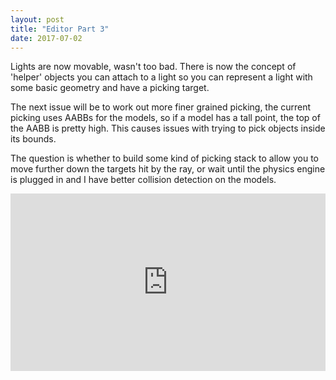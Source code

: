 ```yaml
---
layout: post
title: "Editor Part 3"
date: 2017-07-02
---
```

Lights are now movable, wasn't too bad. There is now the concept of 'helper' objects you can attach to a light so you can represent a light with some basic geometry and have a picking target. 

The next issue will be to work out more finer grained picking, the current picking uses AABBs for the models, so if a model has a tall point, the top of the AABB is pretty high. This causes issues with trying to pick objects inside its bounds.

The question is whether to build some kind of picking stack to allow you to move further down the targets hit by the ray, or wait until the physics engine is plugged in and I have better collision detection on the models. 

<div style="position:relative;height:0;padding-bottom:56.25%"><iframe src="https://www.youtube.com/embed/2xduxEvp40M" width="640" height="360" frameborder="0" style="position:absolute;width:100%;height:100%;left:0" allowfullscreen></iframe></div>
